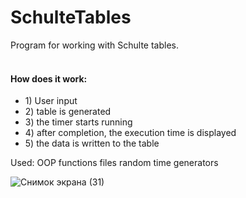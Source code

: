 # SchulteTables

Program for working with Schulte tables.<br>
<br>
<h4>How does it work:</h4>

<ul>
  <li>
    1) User input<br>
  </li>
  <li>
    2) table is generated<br>
  </li>
  <li>
   3) the timer starts running<br>
  </li>
  <li>
    4) after completion, the execution time is displayed<br>
  </li>
  <li>
    5) the data is written to the table<br>
  </li>
</ul>
Used:
OOP
functions
files
random
time
generators


![Снимок экрана (31)](https://github.com/PhilipKroger/SchulteTables/assets/66637696/7f292aa4-cb3c-4e4b-b7be-39757f8bc24d)
